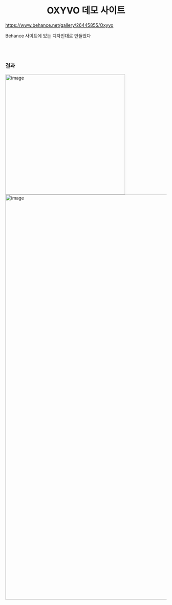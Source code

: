 <div align="center">
  <h1>OXYVO 데모 사이트</h1>
</div>

https://www.behance.net/gallery/26445855/Oxyvo

Behance 사이트에 있는 디자인대로 만들었다<br/>

<br/><br/>

<h3>결과</h3>
<img width="374" alt="image" src="https://github.com/yeonguk0201/make_demo_site/assets/105638310/eea1646a-d1c0-411e-b6aa-f2a04f3320c5">

<img width="1261" alt="image" src="https://github.com/yeonguk0201/make_demo_site/assets/105638310/b47e8c47-6257-42e9-9ccb-9873b73471e4">
